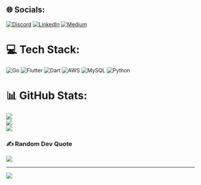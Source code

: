 
## 🌐 Socials:
[![Discord](https://img.shields.io/badge/Discord-%237289DA.svg?logo=discord&logoColor=white)](https://discord.gg/ghedtoboss) [![LinkedIn](https://img.shields.io/badge/LinkedIn-%230077B5.svg?logo=linkedin&logoColor=white)](https://linkedin.com/in/https://www.linkedin.com/in/egemen-sezer-532b3012b/) [![Medium](https://img.shields.io/badge/Medium-12100E?logo=medium&logoColor=white)](https://medium.com/@@sezeregemen) 

# 💻 Tech Stack:
![Go](https://img.shields.io/badge/go-%2300ADD8.svg?style=for-the-badge&logo=go&logoColor=white) ![Flutter](https://img.shields.io/badge/Flutter-%2302569B.svg?style=for-the-badge&logo=Flutter&logoColor=white) ![Dart](https://img.shields.io/badge/dart-%230175C2.svg?style=for-the-badge&logo=dart&logoColor=white) ![AWS](https://img.shields.io/badge/AWS-%23FF9900.svg?style=for-the-badge&logo=amazon-aws&logoColor=white) ![MySQL](https://img.shields.io/badge/mysql-4479A1.svg?style=for-the-badge&logo=mysql&logoColor=white) ![Python](https://img.shields.io/badge/python-3670A0?style=for-the-badge&logo=python&logoColor=ffdd54)
# 📊 GitHub Stats:
![](https://github-readme-stats.vercel.app/api?username=ghedtoboss&theme=dark&hide_border=false&include_all_commits=false&count_private=false)<br/>
![](https://github-readme-streak-stats.herokuapp.com/?user=ghedtoboss&theme=dark&hide_border=false)<br/>
![](https://github-readme-stats.vercel.app/api/top-langs/?username=ghedtoboss&theme=dark&hide_border=false&include_all_commits=false&count_private=false&layout=compact)

### ✍️ Random Dev Quote
![](https://quotes-github-readme.vercel.app/api?type=horizontal&theme=tokyonight)

---
[![](https://visitcount.itsvg.in/api?id=ghedtoboss&icon=0&color=0)](https://visitcount.itsvg.in)

<!-- Proudly created with GPRM ( https://gprm.itsvg.in ) -->
